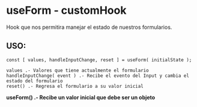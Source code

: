 # useForm - customHook

Hook que nos permitira manejar el estado de nuestros formularios.

## USO:
```
const [ values, handleInputChange, reset ] = useForm( initialState );

values .- Valores que tiene actualmente el formulario
handleInputChange( event ) .- Recibe el evento del Input y cambia el estado del formulario
reset() .- Regresa el formulario a su valor inicial

```

**useForm() .- Recibe un valor inicial que debe ser un objeto**
